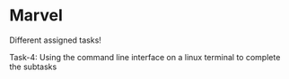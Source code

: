 # Marvel
Different assigned tasks!

Task-4: Using the command line interface on a linux terminal to complete the subtasks
